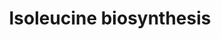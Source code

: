 ---
annotations:
- id: PW:0000002
  parent: classic metabolic pathway
  type: Pathway Ontology
  value: classic metabolic pathway
- id: PW:0001268
  parent: classic metabolic pathway
  type: Pathway Ontology
  value: isoleucine biosynthetic pathway
authors:
- M.Braymer
- MaintBot
- Ddigles
- Egonw
- Eweitz
- Khanspers
citedin: ''
communities: []
description: 'Yeast cells contain 3 pathways for the synthesis of glutamate.  Two
  pathways are mediated by two isoforms of glutamate dehydrogenase, encoded by GDH1
  and GDH3.  The third pathway is driven by the combined activities of glutamine synthetase
  and glutamate synthase, encoded by GLN1 and GLT1, respectively.  Studies of GDH1
  and GDH3 regulation indicate that the cell uses these isoforms under different growth
  conditions.  Expression of GDH3 is induced by ethanol and repressed by glucose,
  whereas GDH1 expression is high in either carbon source.  Gdh1p uses alpha-ketoglutarate
  at a higher rate than Gdh3p.  Thus, under fermentative growth conditions, Gdh1p
  drives glutamate biosynthesis, whereas in nonfermentable or limiting carbon sources,
  Gdh3p is the key isoform involved in balancing distribution of alpha-ketoglutarate
  to glutamate biosynthesis and energy metabolism.   SOURCE: [https://pathway.yeastgenome.org/
  YeastPathways].'
last-edited: 2024-09-06
ndex: null
organisms:
- Saccharomyces cerevisiae
redirect_from:
- /index.php/Pathway:WP250
- /instance/WP250
- /instance/WP250_r135459
revision: r135459
schema-jsonld:
- '@context': https://schema.org/
  '@id': https://wikipathways.github.io/pathways/WP250.html
  '@type': Dataset
  creator:
    '@type': Organization
    name: WikiPathways
  description: 'Yeast cells contain 3 pathways for the synthesis of glutamate.  Two
    pathways are mediated by two isoforms of glutamate dehydrogenase, encoded by GDH1
    and GDH3.  The third pathway is driven by the combined activities of glutamine
    synthetase and glutamate synthase, encoded by GLN1 and GLT1, respectively.  Studies
    of GDH1 and GDH3 regulation indicate that the cell uses these isoforms under different
    growth conditions.  Expression of GDH3 is induced by ethanol and repressed by
    glucose, whereas GDH1 expression is high in either carbon source.  Gdh1p uses
    alpha-ketoglutarate at a higher rate than Gdh3p.  Thus, under fermentative growth
    conditions, Gdh1p drives glutamate biosynthesis, whereas in nonfermentable or
    limiting carbon sources, Gdh3p is the key isoform involved in balancing distribution
    of alpha-ketoglutarate to glutamate biosynthesis and energy metabolism.   SOURCE:
    [https://pathway.yeastgenome.org/ YeastPathways].'
  keywords:
  - 2,3-Dihydroxy-3-methylvalerate
  - 2-Aceto-2-hydroxybutyrate
  - 2-keto-3-methylvalerate
  - 2-oxobutanoate
  - 2-oxoglutarate
  - BAT1
  - BAT2
  - CO2
  - H+
  - H2O
  - ILV1
  - ILV2
  - ILV3
  - ILV5
  - ILV6
  - L-glutamate
  - L-isoleucine
  - L-threonine
  - NADP
  - NADPH
  - NH3
  - pyruvate
  license: CC0
  name: Isoleucine biosynthesis
seo: CreativeWork
title: Isoleucine biosynthesis
wpid: WP250
---